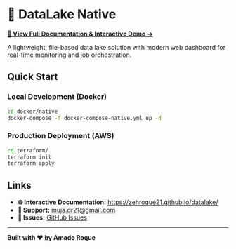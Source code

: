 # 🌊 DataLake Native

**[📖 View Full Documentation & Interactive Demo →](https://zehroque21.github.io/datalake/)**

A lightweight, file-based data lake solution with modern web dashboard for real-time monitoring and job orchestration.

## Quick Start

### Local Development (Docker)
```bash
cd docker/native
docker-compose -f docker-compose-native.yml up -d
```

### Production Deployment (AWS)
```bash
cd terraform/
terraform init
terraform apply
```

## Links

- **🌐 Interactive Documentation:** https://zehroque21.github.io/datalake/
- **📧 Support:** muja.dr21@gmail.com
- **🐛 Issues:** [GitHub Issues](https://github.com/zehroque21/datalake/issues)

---

**Built with ❤️ by Amado Roque**

